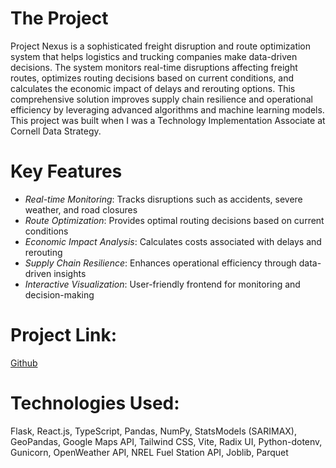 # The Project

Project Nexus is a sophisticated freight disruption and route optimization system that helps logistics and trucking companies make data-driven decisions. The system monitors real-time disruptions affecting freight routes, optimizes routing decisions based on current conditions, and calculates the economic impact of delays and rerouting options. This comprehensive solution improves supply chain resilience and operational efficiency by leveraging advanced algorithms and machine learning models. This project was built when I was a Technology Implementation Associate at Cornell Data Strategy.

# Key Features
* _Real-time Monitoring_: Tracks disruptions such as accidents, severe weather, and road closures
* _Route Optimization_: Provides optimal routing decisions based on current conditions
* _Economic Impact Analysis_: Calculates costs associated with delays and rerouting
* _Supply Chain Resilience_: Enhances operational efficiency through data-driven insights
* _Interactive Visualization_: User-friendly frontend for monitoring and decision-making

# Project Link:
[Github](https://github.com/dzlotn/Project-Nexus)

# Technologies Used:
Flask, React.js, TypeScript, Pandas, NumPy, StatsModels (SARIMAX), GeoPandas, Google Maps API, Tailwind CSS, Vite, Radix UI, Python-dotenv, Gunicorn, OpenWeather API, NREL Fuel Station API, Joblib, Parquet